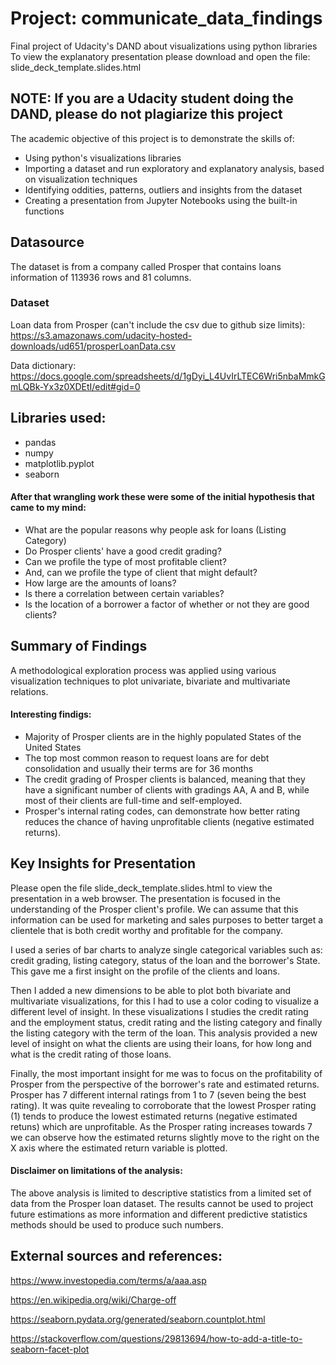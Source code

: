 # Project: communicate_data_findings
Final project of Udacity's DAND about visualizations using python libraries
To view the explanatory presentation please download and open the file: slide_deck_template.slides.html


## NOTE: If you are a Udacity student doing the DAND, please do not plagiarize this project

The academic objective of this project is to demonstrate the skills of:
- Using python's visualizations libraries
- Importing a dataset and run exploratory and explanatory analysis, based on visualization techniques
- Identifying oddities, patterns, outliers and insights from the dataset
- Creating a presentation from Jupyter Notebooks using the built-in functions

## Datasource
The dataset is from a company called Prosper that contains loans information of 113936 rows and 81 columns.

### Dataset
Loan data from Prosper (can't include the csv due to github size limits):
https://s3.amazonaws.com/udacity-hosted-downloads/ud651/prosperLoanData.csv

Data dictionary: https://docs.google.com/spreadsheets/d/1gDyi_L4UvIrLTEC6Wri5nbaMmkGmLQBk-Yx3z0XDEtI/edit#gid=0

## Libraries used:
- pandas
- numpy
- matplotlib.pyplot
- seaborn

#### After that wrangling work these were some of the initial hypothesis that came to my mind:
- What are the popular reasons why people ask for loans (Listing Category)
- Do Prosper clients' have a good credit grading?
- Can we profile the type of most profitable client?
- And, can we profile the type of client that might default?
- How large are the amounts of loans? 
- Is there a correlation between certain variables?
- Is the location of a borrower a factor of whether or not they are good clients?


## Summary of Findings

A methodological exploration process was applied using various visualization techniques to plot univariate, bivariate and multivariate relations.

#### Interesting findigs:
- Majority of Prosper clients are in the highly populated States of the United States
- The top most common reason to request loans are for debt consolidation and usually their terms are for 36 months
- The credit grading of Prosper clients is balanced, meaning that they have a significant number of clients with gradings AA, A and B, while most of their clients are full-time and self-employed.
- Prosper's internal rating codes, can demonstrate how better rating reduces the chance of having unprofitable clients (negative estimated returns).


## Key Insights for Presentation

Please open the file slide_deck_template.slides.html to view the presentation in a web browser. The presentation is focused in the understanding of the Prosper client's profile. We can assume that this information can be used for marketing and sales purposes to better target a clientele that is both credit worthy and profitable for the company.

I used a series of bar charts to analyze single categorical variables such as: credit grading, listing category, status of the loan and the borrower's State. This gave me a first insight on the profile of the clients and loans.

Then I added a new dimensions to be able to plot both bivariate and multivariate visualizations, for this I had to use a color coding to visualize a different level of insight. In these visualizations I studies the credit rating and the employment status, credit rating and the listing category and finally the listing category with the term of the loan. This analysis provided a new level of insight on what the clients are using their loans, for how long and what is the credit rating of those loans.

Finally, the most important insight for me was to focus on the profitability of Prosper from the perspective of the borrower's rate and estimated returns. Prosper has 7 different internal ratings from 1 to 7 (seven being the best rating). It was quite revealing to corroborate that the lowest Prosper rating (1) tends to produce the lowest estimated returns (negative estimated retuns) which are unprofitable. As the Prosper rating increases towards 7 we can observe how the estimated returns slightly move to the right on the X axis where the estimated return variable is plotted.


#### Disclaimer on limitations of the analysis:
The above analysis is limited to descriptive statistics from a limited set of data from the Prosper loan dataset. The results cannot be used to project future estimations as more information and different predictive statistics methods should be used to produce such numbers.


## External sources and references:
https://www.investopedia.com/terms/a/aaa.asp

https://en.wikipedia.org/wiki/Charge-off

https://seaborn.pydata.org/generated/seaborn.countplot.html

https://stackoverflow.com/questions/29813694/how-to-add-a-title-to-seaborn-facet-plot
